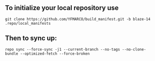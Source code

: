 To initialize your local repository use
---------------------------------------

    git clone https://github.com/YFMARCO/build_manifest.git -b blaze-14 .repo/local_manifests
    

Then to sync up:
----------------

    repo sync --force-sync -j1 --current-branch --no-tags --no-clone-bundle --optimized-fetch --force-broken
